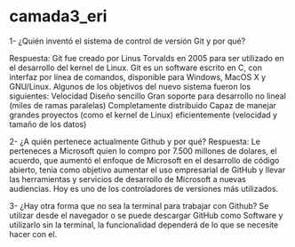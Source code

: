 # camada3_eri
1- ¿Quién inventó el sistema de control de versión Git y por qué?

Respuesta: Git fue creado por Linus Torvalds en 2005 para ser utilizado en el desarrollo del kernel de Linux. Git es un software escrito en C, con interfaz por línea de comandos, disponible para Windows, MacOS X y GNU/Linux.
Algunos de los objetivos del nuevo sistema fueron los siguientes:
Velocidad
Diseño sencillo
Gran soporte para desarrollo no lineal (miles de ramas paralelas)
Completamente distribuido
Capaz de manejar grandes proyectos (como el kernel de Linux) eficientemente (velocidad y tamaño de los datos)

2- ¿A quién pertenece actualmente Github y por qué?
Respuesta: Le perteneces a Microsoft quien lo compro por 7.500 millones de dolares, el acuerdo, que aumentó el enfoque de Microsoft en el desarrollo de código abierto, tenía como objetivo aumentar el uso empresarial de GitHub y llevar las herramientas y servicios de desarrollo de Microsoft a nuevas audiencias. Hoy es uno de los controladores de versiones más utilizados.  

3- ¿Hay otra forma que no sea la terminal para trabajar con Github?
Se utilizar desde el navegador o se puede descargar GitHub como Software y utilizarlo sin la terminal, la funcionalidad dependerá de lo que se necesite hacer con el.


